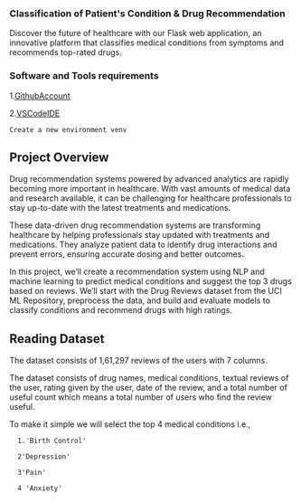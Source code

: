 ### Classification of Patient's Condition & Drug Recommendation
Discover the future of healthcare with our Flask web application, an innovative platform that classifies medical conditions from symptoms and recommends top-rated drugs.
### Software and Tools requirements
1.[GithubAccount](https://github.com)

2.[VSCodeIDE](https://code.visualstudio.com/)

    Create a new environment venv

## Project Overview
Drug recommendation systems powered by advanced analytics are rapidly becoming more important in healthcare. With vast amounts of medical data and research available, it can be challenging for healthcare professionals to stay up-to-date with the latest treatments and medications.

These data-driven drug recommendation systems are transforming healthcare by helping professionals stay updated with treatments and medications. They analyze patient data to identify drug interactions and prevent errors, ensuring accurate dosing and better outcomes.

In this project, we’ll create a recommendation system using NLP and machine learning to predict medical conditions and suggest the top 3 drugs based on reviews. We’ll start with the Drug Reviews dataset from the UCI ML Repository, preprocess the data, and build and evaluate models to classify conditions and recommend drugs with high ratings.

## Reading Dataset
The dataset consists of 1,61,297 reviews of the users with 7 columns.

The dataset consists of drug names, medical conditions, textual reviews of the user, rating given by the user, date of the review, and a total number of useful count which means a total number of users who find the review useful.

To make it simple we will select the top 4 medical conditions i.e.,

      1.'Birth Control'
      
      2'Depression'
      
      3'Pain'
      
      4 'Anxiety' 

